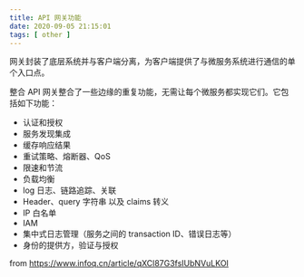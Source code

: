 ```yaml
---
title: API 网关功能
date: 2020-09-05 21:15:01
tags: [ other ]
---
```


网关封装了底层系统并与客户端分离，为客户端提供了与微服务系统进行通信的单个入口点。

整合 API 网关整合了一些边缘的重复功能，无需让每个微服务都实现它们。它包括如下功能：

- 认证和授权
- 服务发现集成
- 缓存响应结果
- 重试策略、熔断器、QoS
- 限速和节流
- 负载均衡
- log 日志、链路追踪、关联
- Header、query 字符串 以及 claims 转义
- IP 白名单
- IAM
- 集中式日志管理（服务之间的 transaction ID、错误日志等）
- 身份的提供方，验证与授权

from https://www.infoq.cn/article/qXCl87G3fsIUbNVuLKOI

